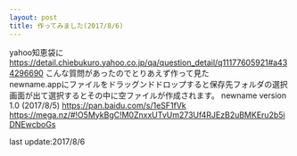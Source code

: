 ```yaml
---
layout: post
title: 作ってみました(2017/8/6)
---
```


yahoo知恵袋に
<https://detail.chiebukuro.yahoo.co.jp/qa/question_detail/q11177605921#a434296690>
こんな質問があったのでとりあえず作って見た  
newname.appにファイルをドラッグンドドロップすると保存先フォルダの選択画面が出て選択するとその中に空ファイルが作成されます。
newname version 1.0 (2017/8/5)
<https://pan.baidu.com/s/1eSF1fVk>
<https://mega.nz/#!O5MykBgC!M0ZnxxUTvUm273Uf4RJEzB2uBMKEru2b5iDNEwcboGs>



last update:2017/8/6
